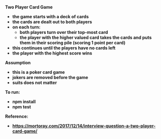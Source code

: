 <b>Two Player Card Game
* the game starts with a deck of cards
* the cards are dealt out to both players
* on each turn:
  * both players turn over their top-most card
  * the player with the higher valued card takes the cards and puts them in their scoring pile (scoring 1 point per card)
* this continues until the players have no cards left
* the player with the highest score wins

<b>Assumption
* this is a poker card game
* jokers are removed before the game
* suits does not matter

<b>To run:
* npm install
* npm test

<b>Reference:
* https://mortoray.com/2017/12/14/interview-question-a-two-player-card-game/
